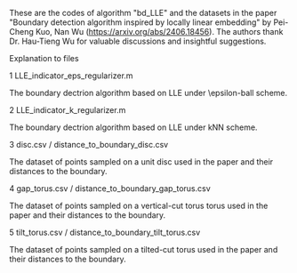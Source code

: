 These are the codes of algorithm "bd_LLE" and the datasets in the paper "Boundary detection algorithm inspired by locally linear embedding" by Pei-Cheng Kuo, Nan Wu 
(https://arxiv.org/abs/2406.18456).
The authors thank Dr. Hau-Tieng Wu for valuable discussions and insightful suggestions.


Explanation to files

1 LLE_indicator_eps_regularizer.m

The boundary dectrion algorithm based on LLE under \epsilon-ball scheme.

2 LLE_indicator_k_regularizer.m

The boundary dectrion algorithm based on LLE under kNN scheme.

3 disc.csv / distance_to_boundary_disc.csv

The dataset of points sampled on a unit disc used in the paper and their distances to the boundary.

4 gap_torus.csv / distance_to_boundary_gap_torus.csv

The dataset of points sampled on a vertical-cut torus torus used in the paper and their distances to the boundary.

5 tilt_torus.csv / distance_to_boundary_tilt_torus.csv

The dataset of points sampled on a tilted-cut torus used in the paper and their distances to the boundary.

